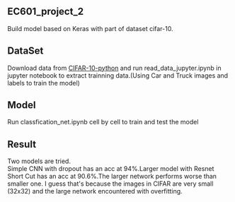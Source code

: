 ## EC601_project_2
Build model based on Keras with part of dataset cifar-10.

## DataSet
Download data from [CIFAR-10-python](https://www.cs.toronto.edu/~kriz/cifar-10-python.tar.gz) and run read_data_jupyter.ipynb in jupyter notebook to extract trainning data.(Using Car and Truck images and labels to train the model)

## Model
Run classfication_net.ipynb cell by cell to train and test the model

## Result
Two models are tried.<br/>
Simple CNN with dropout has an acc at 94%.Larger model with Resnet Short Cut has an acc at 90.6%.The larger network performs worse than smaller one. I guess that's because the images in CIFAR are very small (32x32) and the large network encountered with overfitting.
